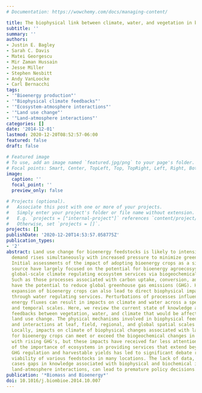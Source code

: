 ```yaml
---
# Documentation: https://wowchemy.com/docs/managing-content/

title: The biophysical link between climate, water, and vegetation in bioenergy agro-ecosystems
subtitle: ''
summary: ''
authors:
- Justin E. Bagley
- Sarah C. Davis
- Matei Georgescu
- Mir Zaman Hussain
- Jesse Miller
- Stephen Nesbitt
- Andy VanLoocke
- Carl Bernacchi
tags:
- '"Bioenergy production"'
- '"Biophysical climate feedbacks"'
- '"Ecosystem-atmosphere interactions"'
- '"Land use change"'
- '"Land-atmosphere interactions"'
categories: []
date: '2014-12-01'
lastmod: 2020-12-20T08:52:57-06:00
featured: false
draft: false

# Featured image
# To use, add an image named `featured.jpg/png` to your page's folder.
# Focal points: Smart, Center, TopLeft, Top, TopRight, Left, Right, BottomLeft, Bottom, BottomRight.
image:
  caption: ''
  focal_point: ''
  preview_only: false

# Projects (optional).
#   Associate this post with one or more of your projects.
#   Simply enter your project's folder or file name without extension.
#   E.g. `projects = ["internal-project"]` references `content/project/deep-learning/index.md`.
#   Otherwise, set `projects = []`.
projects: []
publishDate: '2020-12-20T14:53:57.058775Z'
publication_types:
- '2'
abstract: Land use change for bioenergy feedstocks is likely to intensify as energy
  demand rises simultaneously with increased pressure to minimize greenhouse gas emissions.
  Initial assessments of the impact of adopting bioenergy crops as a significant energy
  source have largely focused on the potential for bioenergy agroecosystems to provide
  global-scale climate regulating ecosystem services via biogeochemical processes.
  Such as those processes associated with carbon uptake, conversion, and storage that
  have the potential to reduce global greenhouse gas emissions (GHG). However, the
  expansion of bioenergy crops can also lead to direct biophysical impacts on climate
  through water regulating services. Perturbations of processes influencing terrestrial
  energy fluxes can result in impacts on climate and water across a spectrum of spatial
  and temporal scales. Here, we review the current state of knowledge about biophysical
  feedbacks between vegetation, water, and climate that would be affected by bioenergy-related
  land use change. The physical mechanisms involved in biophysical feedbacks are detailed,
  and interactions at leaf, field, regional, and global spatial scales are described.
  Locally, impacts on climate of biophysical changes associated with land use change
  for bioenergy crops can meet or exceed the biogeochemical changes in climate associated
  with rising GHG's, but these impacts have received far less attention. Realization
  of the importance of ecosystems in providing services that extend beyond biogeochemical
  GHG regulation and harvestable yields has led to significant debate regarding the
  viability of various feedstocks in many locations. The lack of data, and in some
  cases gaps in knowledge associated with biophysical and biochemical influences on
  land-atmosphere interactions, can lead to premature policy decisions.
publication: '*Biomass and Bioenergy*'
doi: 10.1016/j.biombioe.2014.10.007
---
```

